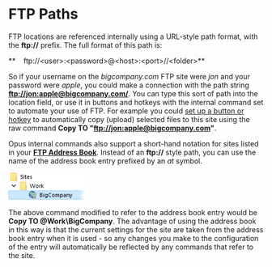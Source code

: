 # FTP Paths

FTP locations are referenced internally using a URL-style path format, with the **ftp://** prefix. The full format of this path is:

**    ftp://\<user\>:\<password\>@\<host\>:\<port\>//\<folder\>**

So if your username on the *bigcompany.com* FTP site were *jon* and your password were *apple*, you could make a connection with the path string **[ftp://jon:apple@bigcompany.com/](ftp://jon:apple@bigcompany.com/)**. You can type this sort of path into the location field, or use it in buttons and hotkeys with the internal command set to automate your use of FTP. For example you could [set up a button or hotkey](/Manual/customize/creating_your_own_buttons/README.md) to automatically copy (upload) selected files to this site using the raw command **Copy TO "[ftp://jon:apple@bigcompany.com](ftp://jon:apple@bigcompany.com)"**.

Opus internal commands also support a short-hand notation for sites listed in your **[FTP Address Book](ftp_address_book/README.md)**. Instead of an **ftp://** style path, you can use the name of the address book entry prefixed by an *at* symbol.

![](/Manual/images/media/ftp_shorthand.png) 

The above command modified to refer to the address book entry would be **Copy TO @Work\BigCompany**. The advantage of using the address book in this way is that the current settings for the site are taken from the address book entry when it is used - so any changes you make to the configuration of the entry will automatically be reflected by any commands that refer to the site.
